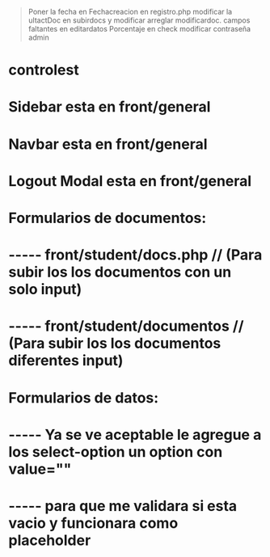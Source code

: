 >Poner la fecha en Fechacreacion en registro.php
>modificar la ultactDoc en subirdocs y modificar
>arreglar modificardoc.
>campos faltantes en editardatos
> Porcentaje en check
> modificar contraseña admin






# controlest
#
# Sidebar esta en front/general
# Navbar esta en front/general
# Logout Modal esta en front/general
# Formularios de documentos:
# ----- front/student/docs.php // (Para subir los los documentos con un solo input)
# ----- front/student/documentos // (Para subir los los documentos diferentes input)
# Formularios de datos:
# ----- Ya se ve aceptable le agregue a los select-option un option con value=""
# ----- para que me validara si esta vacio y funcionara como placeholder
#
